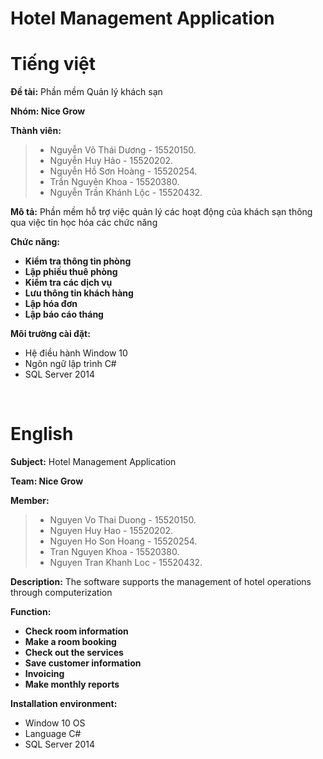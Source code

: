 # Hotel Management Application

# Tiếng việt 

**Đề tài:** Phần mềm Quản lý khách sạn

**Nhóm: Nice Grow**

**Thành viên:**
>+ Nguyễn Võ Thái Dương - 15520150.
>+ Nguyễn Huy Hảo - 15520202.
>+ Nguyễn Hồ Sơn Hoàng - 15520254.
>+ Trần Nguyên Khoa - 15520380.
>+ Nguyễn Trần Khánh Lộc - 15520432.


**Mô tả:** Phần mềm hỗ trợ việc quản lý các hoạt động của khách sạn thông qua việc tin học hóa các chức năng

**Chức năng:**
- **Kiểm tra thông tin phòng**
- **Lập phiếu thuê phòng**
- **Kiểm tra các dịch vụ**
- **Lưu thông tin khách hàng**
- **Lập hóa đơn**
- **Lập báo cáo tháng**

**Môi trường cài đặt:**
* Hệ điều hành Window 10
* Ngôn ngữ lập trình C#
* SQL Server 2014
    
    
# English 

**Subject:** Hotel Management Application

**Team: Nice Grow**

**Member:**
>+ Nguyen Vo Thai Duong - 15520150.
>+ Nguyen Huy Hao - 15520202.
>+ Nguyen Ho Son Hoang - 15520254.
>+ Tran Nguyen Khoa - 15520380.
>+ Nguyen Tran Khanh Loc - 15520432.

**Description:** The software supports the management of hotel operations through computerization

**Function:**
- **Check room information**
- **Make a room booking**
- **Check out the services**
- **Save customer information**
- **Invoicing**
- **Make monthly reports**

**Installation environment:**
* Window 10 OS
* Language C#
* SQL Server 2014

